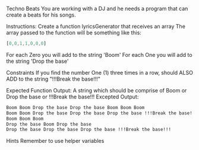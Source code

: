 Techno Beats
You are working with a DJ and he needs a program that can create a beats for his songs.

Instructions:
Create a function lyricsGenerator that receives an array
The array passed to the function will be something like this:
```js
[0,0,1,1,0,0,0] 
```
For each Zero you will add to the string 'Boom'
For each One you will add to the string 'Drop the base'

Constraints
If you find the number One (1) three times in a row, should ALSO ADD to the string "!!!Break the base!!!" 

Expected Function Output:
A string which should be comprise of Boom or Drop the base or !!!Break the base!!!
Excepted Output:
```md
Boom Boom Drop the base Drop the base Boom Boom Boom
Boom Boom Drop the base Drop the base Drop the base !!!Break the base!!! Boom Boom Boom
Boom Boom Boom
Drop the base Boom Drop the base
Drop the base Drop the base Drop the base !!!Break the base!!!
```

Hints
Remember to use helper variables